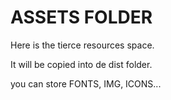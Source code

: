 # ASSETS FOLDER

Here is the tierce resources space.

It will be copied into de dist folder.

you can store FONTS, IMG, ICONS...